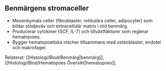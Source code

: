 ## Benmärgens stromaceller

- Mesenkymala celler (fibroblaster, retikulära celler, adipocyter) som bildar stödjeväv och extracellulär matrix i röd benmärg.  
- Producerar cytokiner (SCF, IL-7) och tillväxtfaktorer som reglerar hematopoies.  
- Bygger hematopoetiska nischer tillsammans med osteoblaster, endotel och makrofager.

Relaterat: [[Histologi/Blod/Benmärg|benmärg]], [[Histologi/Blod/Hematopoes Översikt|hematopoes]].
